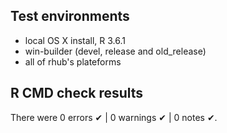 ## Test environments
* local OS X install, R 3.6.1
* win-builder (devel, release and old_release)
* all of rhub's plateforms

## R CMD check results
There were 0 errors ✔ | 0 warnings ✔ | 0 notes ✔.